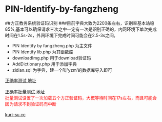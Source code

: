 # PIN-Identify-by-fangzheng
##方正教务系统验证码识别
###目前字典大致为2200条左右，识别率基本站稳85%,基本可以确保请求三次之中一定有一次是识别正确的，内网环境下单次完成时间在1.5s-2s，外网环境下完成时间可能会在2.5-3s之间，
* PIN Identify by fangzheng.php 为主文件<br/>
* PIN Identify lib.php 为其函数库<br/>
* downloadImg.php 用于download验证码<br/>
* AddDictionary.php 用于添加字典<br/>
* zidian.sql 为字典，建一个叫'yzm'的数据库导入即可<br/>

[正确率测试 地址](http://kuri-su.cc/PIN/Identify_online.php "kuri-su.cc")<br/><br/>
[正确率批量测试 地址](http://kuri-su.cc/PIN/AccuracyTest.php "kuri-su.cc")<br/>
<font color='red'>批量测试设置了一次加载五个方正验证码，大概等待时间在17s左右，而且可能会因为请求不到验证码而中断</font>
<br/><br/>
[kuri-su.cc](http://kuri-su.cc "kuri-su.cc")

